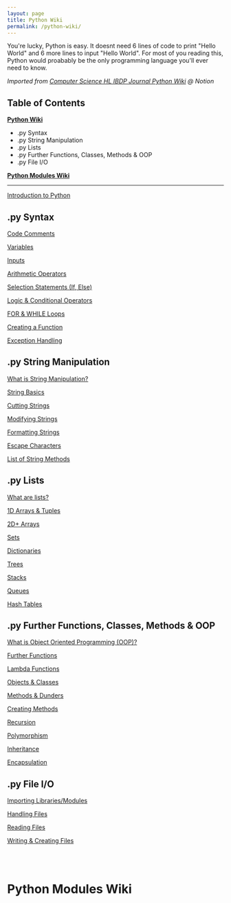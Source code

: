 ```yaml
---
layout: page
title: Python Wiki
permalink: /python-wiki/
---
```

You're lucky, Python is easy. It doesnt need 6 lines of code to print "Hello World" and 6 more lines to input "Hello World". For most of you reading this, Python would proabably be the only programming language you'll ever need to know.

*Imported from [Computer Science HL IBDP Journal Python Wiki](https://www.notion.so/elian-r/Python-Wiki-1cd0297bf1fb46239e2508fd3c65b102) @ Notion*

## Table of Contents
[**Python Wiki**](#py-syntax)
  - .py Syntax
  - .py String Manipulation
  - .py Lists
  - .py Further Functions, Classes, Methods & OOP
  - .py File I/O
  
[**Python Modules Wiki**](#python-modules-wiki)


---
[Introduction to Python](https://nail-e.github.io/ib-site/python-wiki/introduction-to-python)

## .py Syntax
[Code Comments](https://nail-e.github.io/ib-site/python-wiki/code-comments)

[Variables](https://nail-e.github.io/ib-site/python-wiki/variables)

[Inputs](https://nail-e.github.io/ib-site/python-wiki/inputs)

[Arithmetic Operators](https://nail-e.github.io/ib-site/python-wiki/arithmetic-operators)

[Selection Statements (If, Else)](https://nail-e.github.io/ib-site/python-wiki/selection-statements)

[Logic & Conditional Operators](https://nail-e.github.io/ib-site/python-wiki/logic-and-conditional-operators)

[FOR & WHILE Loops](https://nail-e.github.io/ib-site/python-wiki/loops)

[Creating a Function](https://nail-e.github.io/ib-site/python-wiki/functions)

[Exception Handling](https://nail-e.github.io/ib-site/python-wiki/exception-handling)

## .py String Manipulation 

[What is String Manipulation?](https://nail-e.github.io/ib-site/python-wiki/string-manipulation)

[String Basics](https://nail-e.github.io/ib-site/python-wiki/string-basics)

[Cutting Strings](https://nail-e.github.io/ib-site/python-wiki/cutting-strings)

[Modifying Strings](https://nail-e.github.io/ib-site/python-wiki/modifying-strings)

[Formatting Strings](https://nail-e.github.io/ib-site/python-wiki/formatting-strings)

[Escape Characters](https://nail-e.github.io/ib-site/python-wiki/escape-characters)

[List of String Methods](https://nail-e.github.io/ib-site/python-wiki/list-of-string-methods)

## .py Lists

[What are lists?]()

[1D Arrays & Tuples](https://nail-e.github.io/ib-site/python-wiki/arrays-1)

[2D+ Arrays](https://nail-e.github.io/ib-site/python-wiki/arrays-2)

[Sets](https://nail-e.github.io/ib-site/python-wiki/sets)

[Dictionaries](https://nail-e.github.io/ib-site/python-wiki/dictionaries)

[Trees](https://nail-e.github.io/ib-site/python-wiki/trees)

[Stacks](https://nail-e.github.io/ib-site/python-wiki/stacks)

[Queues](https://nail-e.github.io/ib-site/python-wiki/queues)

[Hash Tables](https://nail-e.github.io/ib-site/python-wiki/hash-tables)

## .py Further Functions, Classes, Methods & OOP

[What is Object Oriented Programming (OOP)?](https://nail-e.github.io/ib-site/python-wiki/what-is-oop)

[Further Functions](https://nail-e.github.io/ib-site/python-wiki/functions-2)

[Lambda Functions](https://nail-e.github.io/ib-site/python-wiki/lambda-functions)

[Objects & Classes](https://nail-e.github.io/ib-site/python-wiki/objects-and-classes)

[Methods & Dunders](https://nail-e.github.io/ib-site/python-wiki/methods-and-dunders)

[Creating Methods](https://nail-e.github.io/ib-site/python-wiki/creating-methods)

[Recursion](https://nail-e.github.io/ib-site/python-wiki/recursion)

[Polymorphism](https://nail-e.github.io/ib-site/python-wiki/recursion)

[Inheritance](https://nail-e.github.io/ib-site/python-wiki/inheritance)

[Encapsulation](https://nail-e.github.io/ib-site/python-wiki/encapsulations)


## .py File I/O
[Importing Libraries/Modules](https://nail-e.github.io/ib-site/python-wiki/importing)

[Handling Files](https://nail-e.github.io/ib-site/python-wiki/handling-files)

[Reading Files](https://nail-e.github.io/ib-site/python-wiki/reading-files)

[Writing & Creating Files](https://nail-e.github.io/ib-site/python-wiki/writing-and-creating-files)

<br>
<br>

# Python Modules Wiki